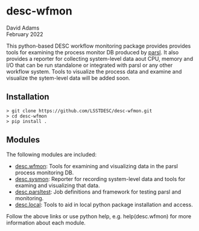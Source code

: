 # desc-wfmon

David Adams  
February 2022  

This python-based DESC workflow monitoring package provides provides tools for examining
the process monitor DB produced by [parsl](https://parsl-project.org).
It also provides a reporter for collecting system-level data aout CPU, memory and I/O
that can be run standalone or integrated with parsl or any other workflow system.
Tools to visualize the process data and examine and visualize the sytem-level
data will be added soon.

## Installation
    > git clone https://github.com/LSSTDESC/desc-wfmon.git
    > cd desc-wfmon
    > pip install .

## Modules

The following modules are included:

- [desc.wfmon](desc/wfmon/README.md): Tools for examining and visualizing data in the parsl process monitoring DB.
- [desc.sysmon](desc/sysmon/README.md): Reporter for recording system-level data and tools for examing and visualizing that data.
- [desc.parsltest](desc/parsltest/README.md): Job definitions and framework for testing parsl and monitoring.
- [desc.local](desc/local/README.md): Tools to aid in local python package installation and access.

Follow the above links or use python help, e.g. help(desc.wfmon) for more information about each module.
